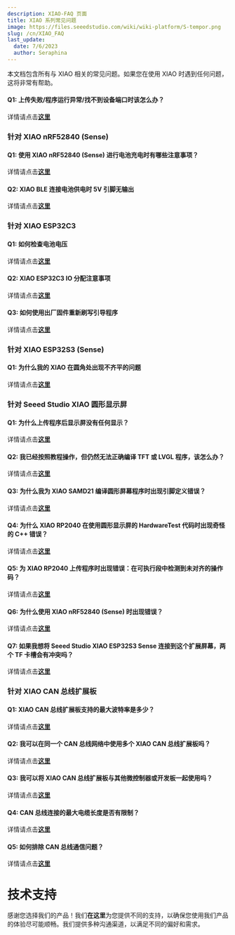```yaml
---
description: XIAO-FAQ 页面
title: XIAO 系列常见问题
image: https://files.seeedstudio.com/wiki/wiki-platform/S-tempor.png
slug: /cn/XIAO_FAQ
last_update:
  date: 7/6/2023
  author: Seraphina
---
```


本文档包含所有与 XIAO 相关的常见问题。如果您在使用 XIAO 时遇到任何问题，这将非常有帮助。

#### Q1: 上传失败/程序运行异常/找不到设备端口时该怎么办？

详情请点击[**这里**](/noport_upload_fails)

### 针对 XIAO nRF52840 (Sense)

#### Q1: 使用 XIAO nRF52840 (Sense) 进行电池充电时有哪些注意事项？

详情请点击[**这里**](/battery_charging_considerations)

#### Q2: XIAO BLE 连接电池供电时 5V 引脚无输出

详情请点击[**这里**](/bat_5vNo_OUTPUT)

### 针对 XIAO ESP32C3

#### Q1: 如何检查电池电压

详情请点击[**这里**](/check_battery_voltage)

#### Q2: XIAO ESP32C3 IO 分配注意事项

详情请点击[**这里**](/exp32c3_d9_d6_d8)

#### Q3: 如何使用出厂固件重新刷写引导程序

详情请点击[**这里**](/reflash_the_bootloader)

### 针对 XIAO ESP32S3 (Sense)

#### Q1: 为什么我的 XIAO 在圆角处出现不齐平的问题

详情请点击[**这里**](/not_being_flush)

### 针对 Seeed Studio XIAO 圆形显示屏

#### Q1: 为什么上传程序后显示屏没有任何显示？

详情请点击[**这里**](/DO_NOT_display)

#### Q2: 我已经按照教程操作，但仍然无法正确编译 TFT 或 LVGL 程序，该怎么办？

详情请点击[**这里**](/TFT_or_LVGL_program)

#### Q3: 为什么我为 XIAO SAMD21 编译圆形屏幕程序时出现引脚定义错误？

详情请点击[**这里**](/pin_definition_error)

#### Q4: 为什么 XIAO RP2040 在使用圆形显示屏的 HardwareTest 代码时出现奇怪的 C++ 错误？

详情请点击[**这里**](/error_when_using_the_code)

#### Q5: 为 XIAO RP2040 上传程序时出现错误：在可执行段中检测到未对齐的操作码？

详情请点击[**这里**](/uploading_while_an_error-rp2040)

#### Q6: 为什么使用 XIAO nRF52840 (Sense) 时出现错误？

详情请点击[**这里**](/error_when_use_XIAOnRF52840)

#### Q7: 如果我想将 Seeed Studio XIAO ESP32S3 Sense 连接到这个扩展屏幕，两个 TF 卡槽会有冲突吗？

详情请点击[**这里**](/two_TF_card)

### 针对 XIAO CAN 总线扩展板

#### Q1: XIAO CAN 总线扩展板支持的最大波特率是多少？

详情请点击[**这里**](/the_maximum_baud_rate)

#### Q2: 我可以在同一个 CAN 总线网络中使用多个 XIAO CAN 总线扩展板吗？

详情请点击[**这里**](/multiple_in_the_same_CAN)

#### Q3: 我可以将 XIAO CAN 总线扩展板与其他微控制器或开发板一起使用吗？

详情请点击[**这里**](/in_other_microcontrollers_or_development_boards)

#### Q4: CAN 总线连接的最大电缆长度是否有限制？

详情请点击[**这里**](/limitations_on_the_maximum_cable_length)

#### Q5: 如何排除 CAN 总线通信问题？

详情请点击[**这里**](/troubleshoot_CAN_communication_issues)

# 技术支持

感谢您选择我们的产品！我们**在这里**为您提供不同的支持，以确保您使用我们产品的体验尽可能顺畅。我们提供多种沟通渠道，以满足不同的偏好和需求。

<div class="button_tech_support_container">
<a href="https://forum.seeedstudio.com/" class="button_forum"></a>
<a href="https://www.seeedstudio.com/contacts" class="button_email"></a>
</div>

<div class="button_tech_support_container">
<a href="https://discord.gg/eWkprNDMU7" class="button_discord"></a>
<a href="https://github.com/Seeed-Studio/wiki-documents/discussions/69" class="button_discussion"></a>
</div>